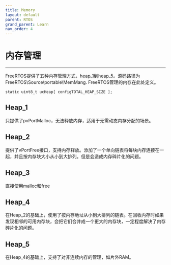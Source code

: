 ```yaml
---
title: Memory
layout: default
parent: RTOS
grand_parent: Learn
nav_order: 4
---
```


# 内存管理

---
FreeRTOS提供了五种内存管理方式，heap_1到heap_5。源码路径为FreeRTOS\\Source\\portable\\MemMang.
FreeRTOS管理的内存在此处定义。

```
static uint8_t ucHeap[ configTOTAL_HEAP_SIZE ];
```

## Heap_1

只提供了pvPortMalloc，无法释放内存，适用于无需动态内存分配的场景。

## Heap_2

提供了vPortFree接口，支持内存释放。添加了一个单向链表将每块内存连接在一起，并且按内存块大小从小到大排列。但是会造成内存碎片化的问题。

## Heap_3

直接使用malloc和free

## Heap_4

在Heap_2的基础上，使用了按内存地址从小到大排列的链表。在回收内存时如果发现相邻的可用内存块，会把它们合并成一个更大的内存块，一定程度解决了内存碎片化的问题。

## Heap_5

在Heap_4的基础上，支持了对非连续内存的管理，如片外RAM。
